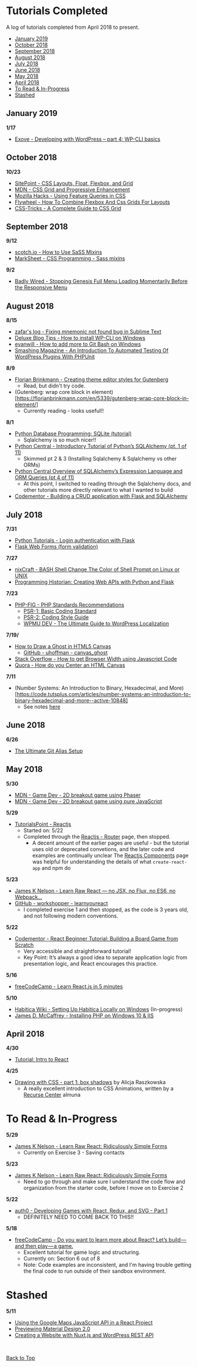 <a id="top"></a>
# Tutorials Completed

A log of tutorials completed from April 2018 to present.

<!-- MarkdownTOC -->

* [January 2019](#january-2019)
* [October 2018](#october-2018)
* [September 2018](#september-2018)
* [August 2018](#august-2018)
* [July 2018](#july-2018)
* [June 2018](#june-2018)
* [May 2018](#may-2018)
* [April 2018](#april-2018)
* [To Read & In-Progress](#to-read--in-progress)
* [Stashed](#stashed)

<!-- /MarkdownTOC -->

<a id="january-2019"></a>
## January 2019

**1/17**
* [Exove - Developing with WordPress – part 4: WP-CLI basics](https://www.exove.com/blog/developing-with-wordpress-part-4-wp-cli-basics/)

<a id="october-2018"></a>
## October 2018

**10/23**

* [SitePoint - CSS Layouts, Float, Flexbox, and Grid](https://www.sitepoint.com/css-layouts-floats-flexbox-grid/)
* [MDN - CSS Grid and Progressive Enhancement](https://developer.mozilla.org/en-US/docs/Web/CSS/CSS_Grid_Layout/CSS_Grid_and_Progressive_Enhancement)
* [Mozilla Hacks - Using Feature Queries in CSS](https://hacks.mozilla.org/2016/08/using-feature-queries-in-css/)
* [Flywheel - How To Combine Flexbox And Css Grids For Layouts](https://getflywheel.com/layout/combine-flexbox-and-css-grids-for-layouts-how-to/)
* [CSS-Tricks - A Complete Guide to CSS Grid](https://css-tricks.com/snippets/css/complete-guide-grid/)

<a id="september-2018"></a>
## September 2018

**9/12**
* [scotch.io - How to Use SaSS Mixins](https://scotch.io/tutorials/how-to-use-sass-mixins)
* [MarkSheet - CSS Programming - Sass mixins](https://marksheet.io/sass-mixins.html)

**9/2**
* [Badly Wired - Stopping Genesis Full Menu Loading Momentarily Before the Responsive Menu](http://badlywired.com/2018/04/stopping-genesis-full-menu-loading-momentarily-before-the-responsive-menu/)

<a id="august-2018"></a>
## August 2018

**8/15**
* [zafar's log - Fixing mnemonic not found bug in Sublime Text](http://dufferzafar.github.io/2015/06/16/fixing-mnemonic-not-found-bug-in-sublime-text/)
* [Deluxe Blog Tips - How to install WP-CLI on Windows](https://deluxeblogtips.com/install-wp-cli-windows/)
* [evanwill - How to add more to Git Bash on Windows](https://gist.github.com/evanwill/0207876c3243bbb6863e65ec5dc3f058)
* [Smashing Magazine - An Introduction To Automated Testing Of WordPress Plugins With PHPUnit](https://www.smashingmagazine.com/2017/12/automated-testing-wordpress-plugins-phpunit/)

**8/9**
* [Florian Brinkmann - Creating theme editor styles for Gutenberg](https://florianbrinkmann.com/en/4544/editor-styles-gutenberg/)
    * Read, but didn't try code.
* (Gutenberg: wrap core block in element)[https://florianbrinkmann.com/en/5339/gutenberg-wrap-core-block-in-element/]
    * Currently reading - looks useful!!

**8/1**
* [Python Database Programming: SQLite (tutorial)](https://pythonspot.com/en/python-database-programming-sqlite-tutorial/)
    * Sqlalchemy is so much nicer!!
* [Python Central - Introductory Tutorial of Python’s SQLAlchemy (pt. 1 of 11)](https://www.pythoncentral.io/introductory-tutorial-python-sqlalchemy/)
    * Skimmed pt 2 & 3 (Installing Sqlalchemy & Sqlalchemy vs other ORMs)
* [Python Central Overview of SQLAlchemy’s Expression Language and ORM Queries (pt 4 of 11)](https://www.pythoncentral.io/overview-sqlalchemys-expression-language-orm-queries/)
    * At this point, I switched to reading through the Sqlalchemy docs, and other tutorials more directly relevant to what I wanted to build
* [Codementor - Building a CRUD application with Flask and SQLAlchemy](https://www.codementor.io/garethdwyer/building-a-crud-application-with-flask-and-sqlalchemy-dm3wv7yu2)

<a id="july-2018"></a>
## July 2018

**7/31**
* [Python Tutorials - Login authentication with Flask](https://pythonspot.com/login-authentication-with-flask/)
* [Flask Web Forms (form validation)](https://pythonspot.com/flask-web-forms/)

**7/27**
* [nixCraft - BASH Shell Change The Color of Shell Prompt on Linux or UNIX](https://www.cyberciti.biz/faq/bash-shell-change-the-color-of-my-shell-prompt-under-linux-or-unix/)
* [Programming Historian: Creating Web APIs with Python and Flask](https://programminghistorian.org/en/lessons/creating-apis-with-python-and-flask)


**7/23**
* [PHP-FIG - PHP Standards Recommendations](https://www.php-fig.org/psr/)
    * [PSR-1: Basic Coding Standard](https://www.php-fig.org/psr/psr-1/)
    * [PSR-2: Coding Style Guide](https://www.php-fig.org/psr/psr-2/)
    * [WPMU DEV - The Ultimate Guide to WordPress Localization](https://premium.wpmudev.org/blog/ultimate-guide-wordpress-localization/)

**7/19/**
* [How to Draw a Ghost in HTML5 Canvas](http://loopandtouch.com/2014/04/22/how-to-draw-a-ghost-in-html5-canvas)
    * [GitHub - uhoffman - canvas_ghost](https://github.com/uhoffman/canvas_ghost)
* [Stack Overflow - How to get Browser Width using Javascript Code](https://stackoverflow.com/questions/1038727/how-to-get-browser-width-using-javascript-code)
* [Quora - How do you Center an HTML Canvas](https://www.quora.com/How-do-you-center-an-HTML-canvas)

**7/11**
* (Number Systems: An Introduction to Binary, Hexadecimal, and More)[https://code.tutsplus.com/articles/number-systems-an-introduction-to-binary-hexadecimal-and-more--active-10848]
    * See notes [here](math/number-systems-bases-and-conversions.md)

<a id="june-2018"></a>
## June 2018

**6/26**
* [The Ultimate Git Alias Setup](https://gist.github.com/mwhite/6887990)

<a id="may-2018"></a>
## May 2018

**5/30**
* [MDN - Game Dev - 2D breakout game using Phaser](https://developer.mozilla.org/en-US/docs/Games/Tutorials/2D_breakout_game_Phaser)
* [MDN - Game Dev - 2D breakout game using pure JavaScript](https://developer.mozilla.org/en-US/docs/Games/Tutorials/2D_Breakout_game_pure_JavaScript)

**5/29**
* [TutorialsPoint - Reactjs](https://www.tutorialspoint.com/reactjs/reactjs_components.htm)
    * Started on: 5/22
    * Completed through the [Reactjs - Router](https://www.tutorialspoint.com/reactjs/reactjs_router.htm) page, then stopped.
        * A decent amount of the earlier pages are useful - but the tutorial uses old or deprecated convetions, and the later code and examples are continually unclear
    The [Reactjs Components](https://www.tutorialspoint.com/reactjs/reactjs_components.htm) page was helpful for understanding the details of what `create-react-app` and npm do

**5/23**
* [James K Nelson - Learn Raw React — no JSX, no Flux, no ES6, no Webpack…](http://jamesknelson.com/learn-raw-react-no-jsx-flux-es6-webpack/)
* [GitHub - workshopper - learnyoureact](https://github.com/workshopper/learnyoureact)
    * I completed exercise 1 and then stopped, as the code is 3 years old, and not following modern conventions.

**5/22**
* [Codementor - React Beginner Tutorial: Building a Board Game from Scratch](https://www.codementor.io/reactjs/tutorial/beginner-tutorial-building-a-game-from-scratch)
    * Very accessible and straightforward tutorial!
    * Key Point: It’s always a good idea to separate application logic from presentation logic, and React encourages this practice.

**5/16**
* [freeCodeCamp - Learn React.js in 5 minutes](https://medium.freecodecamp.org/learn-react-js-in-5-minutes-526472d292f4)

**5/10**
* [Habitica Wiki - Setting Up Habitica Locally on Windows](http://habitica.wikia.com/wiki/Setting_up_Habitica_Locally_on_Windows) (In-progress)
* [James D. McCaffrey - Installing PHP on Windows 10 & IIS](https://jamesmccaffrey.wordpress.com/2017/01/26/installing-php-on-windows-10-and-iis/)

<a id="april-2018"></a>
## April 2018
**4/30**
* [Tutorial: Intro to React](https://reactjs.org/tutorial/tutorial.html#functional-components)

<a id="42518"></a>
**4/25**
* [Drawing with CSS - part 1: box shadows](https://trueskawka.github.io/blog/programming/2018/02/07/drawing-with-CSS-part-1-box-shadows.html) by Alicja Raszkowska
    * A really excellent introduction to CSS Animations, written by a [Recurse Center](https://recurse.com) almuna

<a id="to-read--in-progress"></a>
# To Read & In-Progress

**5/29**

* [James K Nelson - Learn Raw React: Ridiculously Simple Forms](http://jamesknelson.com/learn-raw-react-ridiculously-simple-forms/)
    * Currently on Exercise 3 - Saving contacts

**5/23**
* [James K Nelson - Learn Raw React: Ridiculously Simple Forms](http://jamesknelson.com/learn-raw-react-ridiculously-simple-forms/)
    * Need to go through and make sure I understand the code flow and organization from the starter code, before I move on to Exercise 2

**5/22**
* [auth0 - Developing Games with React, Redux, and SVG - Part 1](https://auth0.com/blog/developing-games-with-react-redux-and-svg-part-1/)
    * DEFINITELY NEED TO COME BACK TO THIS!!

**5/18**
* [freeCodeCamp - Do you want to learn more about React? Let’s build — and then play — a game.](https://medium.freecodecamp.org/do-you-want-to-learn-more-about-react-lets-build-and-then-play-a-game-218e0da5be44)
    * Excellent tutorial for game logic and structuring.
    * Currently on: Section 6 out of 8
    * Note: Code examples are inconsistent, and I'm having trouble getting the final code to run outside of their sandbox environment.

<a id="stashed"></a>
# Stashed

**5/11**
* [Using the Google Maps JavaScript API in a React Project](https://medium.com/front-end-hacking/using-the-google-maps-javascript-api-in-a-react-project-b3ed734375c6)
* [Previewing Material Design 2.0](https://uxdesign.cc/previewing-material-design-2-0-ec0215f0588f)
* [Creating a Website with Nuxt.js and WordPress REST API](https://medium.com/@moustachedesign/creating-a-website-with-nuxt-js-and-wordpress-rest-api-51cf66599cf3)

<br>

[Back to Top](#top)
